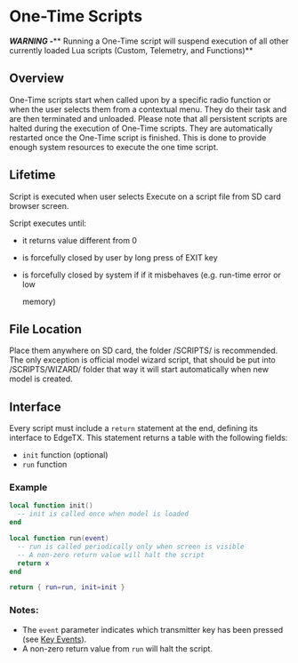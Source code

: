 # One-Time Scripts

_**WARNING -**_** Running a One-Time script will suspend execution of all other currently loaded Lua scripts (Custom,  Telemetry, and Functions)**

## Overview

One-Time scripts start when called upon by a specific radio function or when the user selects them from a contextual menu. They do their task and are then terminated and unloaded. Please note that all persistent scripts are halted during the execution of One-Time scripts. They are automatically restarted once the One-Time script is finished. This is done to provide enough system resources to execute the one time script.

## Lifetime

Script is executed when user selects Execute on a script file from SD card browser screen.

Script executes until:

* it returns value different from 0
* is forcefully closed by user by long press of EXIT key
*   is forcefully closed by system if if it misbehaves (e.g. run-time error or low

    memory)

## File Location

Place them anywhere on SD card, the folder /SCRIPTS/ is recommended. The only exception is official model wizard script, that should be put into /SCRIPTS/WIZARD/ folder that way it will start automatically when new model is created.

## **Interface**

Every script must include a `return` statement at the end, defining its interface to EdgeTX. This statement returns a table with the following fields:

* `init` function (optional)
* `run` function

### Example

```lua
local function init()
  -- init is called once when model is loaded
end

local function run(event)
  -- run is called periodically only when screen is visible
  -- A non-zero return value will halt the script
  return x
end

return { run=run, init=init }
```

### Notes:

* The `event` parameter indicates which transmitter key has been pressed (see [Key Events](../part\_iii\_-\_opentx\_lua\_api\_reference/constants/key\_events.md)).&#x20;
* A non-zero return value from `run` will halt the script.
